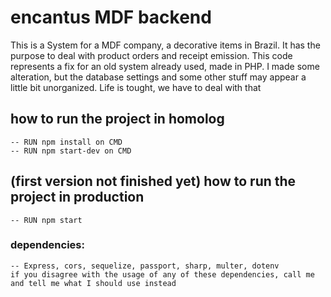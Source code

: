 # encantus MDF backend

This is a System for a MDF company, a decorative items in Brazil. It has the purpose to deal with product orders and receipt emission. 
This code represents a fix for an old system already used, made in PHP. I made some alteration, but the database settings and some other stuff may appear a little bit unorganized. Life is tought, we have to deal with that

## how to run the project in homolog

    -- RUN npm install on CMD
    -- RUN npm start-dev on CMD

## (first version not finished yet) how to run the project in production 
    -- RUN npm start

### dependencies: 
    -- Express, cors, sequelize, passport, sharp, multer, dotenv 
    if you disagree with the usage of any of these dependencies, call me and tell me what I should use instead
